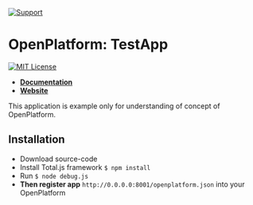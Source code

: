 [![Support](https://www.totaljs.com/img/button-support.png?v=2)](https://www.totaljs.com/support/)

# OpenPlatform: TestApp

[![MIT License][license-image]][license-url]

- [__Documentation__](https://wiki.totaljs.com/openplatform/01-welcome/)
- [__Website__](https://www.totaljs.com/openplatform/)

This application is example only for understanding of concept of OpenPlatform.

## Installation

- Download source-code
- Install Total.js framework `$ npm install`
- Run `$ node debug.js`
- __Then register app__ `http://0.0.0.0:8001/openplatform.json` into your OpenPlatform

[license-image]: https://img.shields.io/badge/license-MIT-blue.svg?style=flat
[license-url]: license.txt
